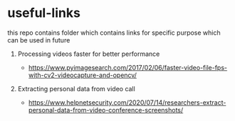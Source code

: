 # useful-links
this repo contains folder which contains links for specific purpose which can be used in future

1. Processing videos faster for better performance
   - https://www.pyimagesearch.com/2017/02/06/faster-video-file-fps-with-cv2-videocapture-and-opencv/

2. Extracting personal data from video call
   - https://www.helpnetsecurity.com/2020/07/14/researchers-extract-personal-data-from-video-conference-screenshots/

